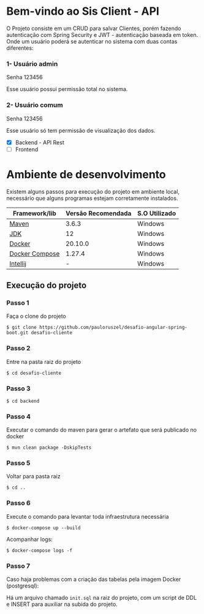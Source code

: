 # Bem-vindo ao Sis Client - API
O Projeto consiste em um CRUD para salvar Clientes, porém fazendo autenticação com Spring Security e JWT - autenticação baseada em token.
Onde um usuário poderá se autenticar no sistema com duas contas diferentes:

### 1- Usuário admin
Senha 123456

Esse usuário possui permissão total no sistema.

### 2- Usuário comum
Senha 123456

Esse usuário só tem permissão de visualização dos dados.


- [X] Backend - API Rest
- [ ] Frontend

# Ambiente de desenvolvimento

Existem alguns passos para execução do projeto em ambiente local, necessário que alguns programas estejam corretamente instalados.

Framework/lib | Versão Recomendada | S.O Utilizado
--- | --- | ---
[Maven](https://maven.apache.org/download.cgi) | 3.6.3 | Windows
[JDK](https://openjdk.java.net/projects/jdk/12/) | 12 | Windows
[Docker](https://docs.docker.com/docker-for-windows/install/) | 20.10.0 | Windows
[Docker Compose](https://docs.docker.com/compose/install/) | 1.27.4 | Windows
[Intellij](https://www.jetbrains.com/pt-br/idea/)| - | Windows


## Execução do projeto

### Passo 1
Faça o clone do projeto
```shell script
$ git clone https://github.com/pauloruszel/desafio-angular-spring-boot.git desafio-cliente
```

### Passo 2
Entre na pasta raiz do projeto

```shell script
$ cd desafio-cliente
```

### Passo 3

```shell script
$ cd backend
```

### Passo 4
Executar o comando do maven para gerar o artefato que será publicado no docker

```shell script
$ mvn clean package -DskipTests
```

### Passo 5
Voltar para pasta raiz

```shell script
$ cd ..
```

### Passo 6
Execute o comando para levantar toda infraestrutura necessária

```shell script
$ docker-compose up --build
```

Acompanhar logs:
```shell script
$ docker-compose logs -f
```

### Passo 7
Caso haja problemas com a criação das tabelas pela imagem Docker (postgresql):

Há um arquivo chamado <code>init.sql</code> na raiz do projeto, com um script de DDL e INSERT para auxiliar na subida do projeto.
